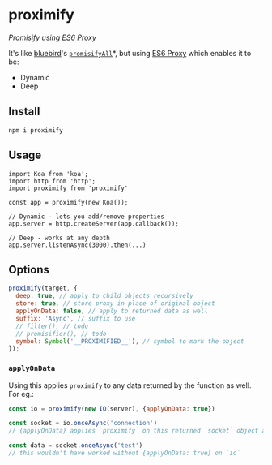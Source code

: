 # proximify

*Promisify using [ES6 Proxy]*

It's like [bluebird]'s [`promisifyAll`][promisifyAll]\*, but using [ES6 Proxy] which enables it to be:

* Dynamic
* Deep

## Install
```
npm i proximify
```

## Usage
```
import Koa from 'koa';
import http from 'http';
import proximify from 'proximify'

const app = proximify(new Koa());

// Dynamic - lets you add/remove properties
app.server = http.createServer(app.callback());

// Deep - works at any depth
app.server.listenAsync(3000).then(...)
```

## Options

```js
proximify(target, {
  deep: true, // apply to child objects recursively
  store: true, // store proxy in place of original object
  applyOnData: false, // apply to returned data as well
  suffix: 'Async', // suffix to use
  // filter(), // todo
  // promisifier(), // todo
  symbol: Symbol('__PROXIMIFIED__'), // symbol to mark the object
});
```

### `applyOnData`

Using this applies `proximify` to any data returned by the function as well. For eg.:

```js
const io = proximify(new IO(server), {applyOnData: true})

const socket = io.onceAsync('connection')
// {applyOnData} applies `proximify` on this returned `socket` object as well

const data = socket.onceAsync('test')
// this wouldn't have worked without {applyOnData: true} on `io`
```

[ES6 Proxy]: https://developer.mozilla.org/en/docs/Web/JavaScript/Reference/Global_Objects/Proxy
[bluebird]: http://bluebirdjs.com/
[promisifyAll]: http://bluebirdjs.com/docs/api/promise.promisifyall.html
